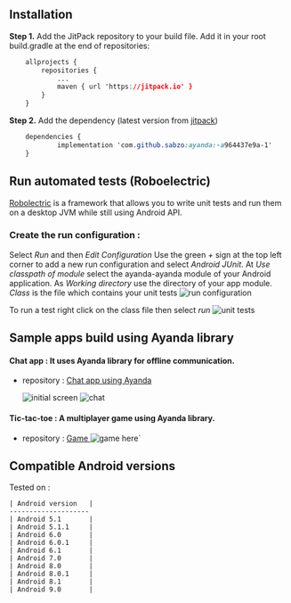 
## Installation

**Step 1.**  Add the JitPack repository to your build file.
Add it in your root build.gradle at the end of repositories:
```css
	allprojects {
		repositories {
			...
			maven { url 'https://jitpack.io' }
		}
	}
```
	
**Step 2.**  Add the dependency (latest version from [jitpack](https://jitpack.io/#sabzo/ayanda/))
```css
	dependencies {
	        implementation 'com.github.sabzo:ayanda:-a964437e9a-1'
	}
```

## Run automated tests (Roboelectric)
[Robolectric](http://robolectric.org/) is a framework that allows you to write unit tests and run them on a desktop JVM while still using Android API.
### Create the run configuration :
Select _Run_ and then  _Edit Configuration_ Use the green _+_ sign at the top left corner to add a new run configuration and select _Android JUnit_.
 At _Use classpath of module_ select the ayanda-ayanda module of your Android application. As _Working directory_ use the directory of your app module. _Class_ is the file which contains your unit tests
![run configuration](https://github.com/atulnair/GSOC-2019/blob/master/gs2.png)

To run a test right click on the class file then select _run_
![unit tests](https://github.com/atulnair/GSOC-2019/blob/master/gs4.png)
## Sample apps build using Ayanda library

####   Chat app : It uses Ayanda library for offline communication.
- repository : [Chat app using Ayanda](https://github.com/atulnair/Chat-app-using-ayanda)

   ![initial screen](https://github.com/atulnair/GSOC-2019/blob/master/Screenshot_20190831-231952.png)
![chat](https://github.com/atulnair/GSOC-2019/blob/master/Screenshot_20190831-233758.png)

####  Tic-tac-toe : A multiplayer game using Ayanda library.
-   repository : [ Game ](https://github.com/atulnair/Tic-tac-toe-using-Ayanda)
![game here](https://github.com/atulnair/GSOC-2019/blob/master/Screenshot_20190831-231944.png)`
## Compatible Android versions 
Tested on :
```
| Android version   |
--------------------   
| Android 5.1       | 
| Android 5.1.1     |
| Android 6.0       |
| Android 6.0.1     |
| Android 6.1       |
| Android 7.0       |
| Android 8.0       |
| Android 8.0.1     |
| Android 8.1       |
| Android 9.0       |
```
